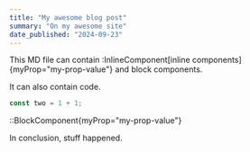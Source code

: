 ```yaml
---
title: "My awesome blog post"
summary: "On my awesome site"
date_published: "2024-09-23"
---
```


This MD file can contain :InlineComponent[inline components]{myProp="my-prop-value"} and block components.

It can also contain code.

```js
const two = 1 + 1;
```

::BlockComponent{myProp="my-prop-value"}

In conclusion, stuff happened.